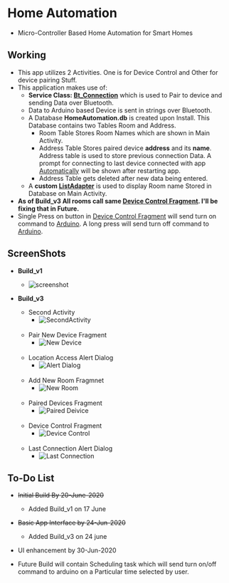 # Home Automation

- Micro-Controller Based Home Automation for Smart Homes
## Working
- This app utilizes 2 Activities. One is for Device Control and Other for device pairing Stuff.
- This application makes use of:
  - **Service Class: [Bt_Connection](https://github.com/arshanwar/Home-Automation/blob/master/Build_v3/app/src/main/java/com/lucifer/h_a_t_3/Bluetooth_Service/Bt_connection.java)** which is used to Pair to device and sending Data over Bluetooth.
  - Data to Arduino based Device is sent in strings over Bluetooth.
  - A Database **HomeAutomation.db** is created upon Install. This Database contains two Tables Room and Address. 
    - Room Table Stores Room Names which are shown in Main Activity.
    - Address Table Stores paired device **address** and its **name**. Address table is used to store previous connection Data. A prompt for connecting to last device connected with app [Automatically](https://github.com/arshanwar/Home-Automation/blob/master/Screenshots%20Build_v3/Build_v3Previous%20Connection%20Alert%20Dialog.jpg) will be shown after restarting app. 
    - Address Table gets deleted after new data being entered.
   - A **custom [ListAdapter](https://github.com/arshanwar/Home-Automation/blob/master/Build_v3/app/src/main/java/com/lucifer/h_a_t_3/Custom_ListAdapter/myListAdapter.java)** is used to display Room name Stored in Database on Main Activity.
 - **As of Build_v3 All rooms call same [Device Control Fragment](https://github.com/arshanwar/Home-Automation/blob/master/Build_v3/app/src/main/java/com/lucifer/h_a_t_3/Fragments/UI_Fragments/DeviceControlFragment.java). I'll be fixing that in Future.**
 - Single Press on button in [Device Control Fragment](https://github.com/arshanwar/Home-Automation/blob/master/Build_v3/app/src/main/java/com/lucifer/h_a_t_3/Fragments/UI_Fragments/DeviceControlFragment.java) will send turn on command to [Arduino](https://github.com/arshanwar/Home-Automation/blob/master/Arduino%20Code/home_automation_test_2.ino). A long press will send turn off command to [Arduino](https://github.com/arshanwar/Home-Automation/blob/master/Arduino%20Code/home_automation_test_2.ino).
    



## ScreenShots
- **Build_v1**
  - ![screenshot](https://github.com/arshanwar/Home-Automation/blob/master/Screenshots%20Build_v1/ScreenShot_Build_v1.jpg)
  
- **Build_v3**
  - Second Activity
    - ![SecondActivity](https://github.com/arshanwar/Home-Automation/blob/master/Screenshots%20Build_v3/Build_v3Second%20Activity.jpg)
    <br/>
  - Pair New Device Fragment
    - ![New Device](https://github.com/arshanwar/Home-Automation/blob/master/Screenshots%20Build_v3/Build_v3Pair%20New%20Device%20Fragment.jpg) 
    <br/>
  - Location Access Alert Dialog
    - ![Alert Dialog](https://github.com/arshanwar/Home-Automation/blob/master/Screenshots%20Build_v3/Build_v3Location%20Access%20Enable%20Alert%20Dialog.jpg)
    <br/>
  - Add New Room Fragmnet 
    - ![New Room](https://github.com/arshanwar/Home-Automation/blob/master/Screenshots%20Build_v3/Build_v3New%20Room%20Fragment.jpg)
    <br/>
  - Paired Devices Fragment
    - ![Paired Deivice](https://github.com/arshanwar/Home-Automation/blob/master/Screenshots%20Build_v3/Build_v3Paired%20Device%20%20Fragment.jpg)
    <br/>
  - Device Control Fragment 
    - ![Device Control](https://github.com/arshanwar/Home-Automation/blob/master/Screenshots%20Build_v3/Build_v3%20Device%20Control%20Fragment.jpg)
    <br/>
  - Last Connection Alert Dialog
    - ![Last Connection](https://github.com/arshanwar/Home-Automation/blob/master/Screenshots%20Build_v3/Build_v3Previous%20Connection%20Alert%20Dialog.jpg)
    
## To-Do List
- ~~Initial Build By 20-June-2020~~
  - Added Build_v1 on 17 June

- ~~Basic App Interface by 24-Jun-2020~~
  - Added Build_v3 on 24 june

- UI enhancement by 30-Jun-2020
- Future Build will contain Scheduling task which will send turn on/off command to arduino on a Particular time selected by user.
